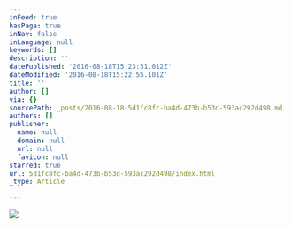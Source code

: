 ```yaml
---
inFeed: true
hasPage: true
inNav: false
inLanguage: null
keywords: []
description: ''
datePublished: '2016-08-18T15:23:51.012Z'
dateModified: '2016-08-18T15:22:55.101Z'
title: ''
author: []
via: {}
sourcePath: _posts/2016-08-18-5d1fc8fc-ba4d-473b-b53d-593ac292d498.md
authors: []
publisher:
  name: null
  domain: null
  url: null
  favicon: null
starred: true
url: 5d1fc8fc-ba4d-473b-b53d-593ac292d498/index.html
_type: Article

---
```

![](https://the-grid-user-content.s3-us-west-2.amazonaws.com/605523f3-7c4e-4742-a4ce-ca9f93925b56.jpg)
